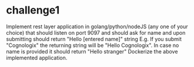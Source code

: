 # challenge1

Implement rest layer application in golang/python/nodeJS (any one of your choice) that should listen on port 9097 and should ask for name and upon submitting should return "Hello [entered name]" string
E.g. If you submit "Cognologix" the returning string will be "Hello Cognologix". In case no name is provided it should return "Hello stranger"
Dockerize the above implemented application.